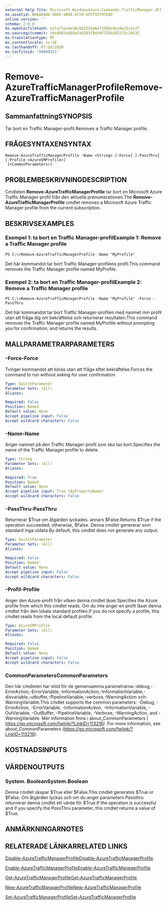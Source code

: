 ```yaml
---
external help file: Microsoft.WindowsAzure.Commands.TrafficManager.dll-Help.xml
ms.assetid: B96A64DD-9005-4B04-A720-6FCF33797E8D
online version: ''
schema: 2.0.0
ms.openlocfilehash: e1fa73aa4e38c8d222da6e73508e9a18a15c1e3f
ms.sourcegitcommit: 56ed085a868afa8263f8eb0f755b5822f5c29532
ms.translationtype: MT
ms.contentlocale: sv-SE
ms.lasthandoff: 07/18/2020
ms.locfileid: "94099321"
---
```

# <span data-ttu-id="a5111-101">Remove-AzureTrafficManagerProfile</span><span class="sxs-lookup"><span data-stu-id="a5111-101">Remove-AzureTrafficManagerProfile</span></span>

## <span data-ttu-id="a5111-102">Sammanfattning</span><span class="sxs-lookup"><span data-stu-id="a5111-102">SYNOPSIS</span></span>
<span data-ttu-id="a5111-103">Tar bort en Traffic Manager-profil.</span><span class="sxs-lookup"><span data-stu-id="a5111-103">Removes a Traffic Manager profile.</span></span>

## <span data-ttu-id="a5111-104">FRÅGESYNTAXEN</span><span class="sxs-lookup"><span data-stu-id="a5111-104">SYNTAX</span></span>

```
Remove-AzureTrafficManagerProfile -Name <String> [-Force] [-PassThru] [-Profile <AzureSMProfile>]
 [<CommonParameters>]
```

## <span data-ttu-id="a5111-105">PROBLEMBESKRIVNING</span><span class="sxs-lookup"><span data-stu-id="a5111-105">DESCRIPTION</span></span>
<span data-ttu-id="a5111-106">Cmdleten **Remove-AzureTrafficManagerProfile** tar bort en Microsoft Azure Traffic Manager-profil från den aktuella prenumerationen.</span><span class="sxs-lookup"><span data-stu-id="a5111-106">The **Remove-AzureTrafficManagerProfile** cmdlet removes a Microsoft Azure Traffic Manager profile from the current subscription.</span></span>

## <span data-ttu-id="a5111-107">BESKRIVS</span><span class="sxs-lookup"><span data-stu-id="a5111-107">EXAMPLES</span></span>

### <span data-ttu-id="a5111-108">Exempel 1: ta bort en Traffic Manager-profil</span><span class="sxs-lookup"><span data-stu-id="a5111-108">Example 1: Remove a Traffic Manager profile</span></span>
```
PS C:\>Remove-AzureTrafficManagerProfile -Name "MyProfile"
```

<span data-ttu-id="a5111-109">Det här kommandot tar bort Traffic Manager-profilens profil.</span><span class="sxs-lookup"><span data-stu-id="a5111-109">This command removes the Traffic Manager profile named MyProfile.</span></span>

### <span data-ttu-id="a5111-110">Exempel 2: ta bort en Traffic Manager-profil</span><span class="sxs-lookup"><span data-stu-id="a5111-110">Example 2: Remove a Traffic Manager profile</span></span>
```
PS C:\>Remove-AzureTrafficManagerProfile -Name "MyProfile" -Force -PassThru
```

<span data-ttu-id="a5111-111">Det här kommandot tar bort Traffic Manager-profilen med namnet min profil utan att fråga dig om bekräftelse och returnerar resultaten.</span><span class="sxs-lookup"><span data-stu-id="a5111-111">This command removes the Traffic Manager profile named MyProfile without prompting you for confirmation, and returns the results.</span></span>

## <span data-ttu-id="a5111-112">MALLPARAMETRAR</span><span class="sxs-lookup"><span data-stu-id="a5111-112">PARAMETERS</span></span>

### <span data-ttu-id="a5111-113">-Force</span><span class="sxs-lookup"><span data-stu-id="a5111-113">-Force</span></span>
<span data-ttu-id="a5111-114">Tvingar kommandot att köras utan att fråga efter bekräftelse.</span><span class="sxs-lookup"><span data-stu-id="a5111-114">Forces the command to run without asking for user confirmation.</span></span>

```yaml
Type: SwitchParameter
Parameter Sets: (All)
Aliases: 

Required: False
Position: Named
Default value: None
Accept pipeline input: False
Accept wildcard characters: False
```

### <span data-ttu-id="a5111-115">-Namn</span><span class="sxs-lookup"><span data-stu-id="a5111-115">-Name</span></span>
<span data-ttu-id="a5111-116">Anger namnet på den Traffic Manager-profil som ska tas bort.</span><span class="sxs-lookup"><span data-stu-id="a5111-116">Specifies the name of the Traffic Manager profile to delete.</span></span>

```yaml
Type: String
Parameter Sets: (All)
Aliases: 

Required: True
Position: Named
Default value: None
Accept pipeline input: True (ByPropertyName)
Accept wildcard characters: False
```

### <span data-ttu-id="a5111-117">-PassThru</span><span class="sxs-lookup"><span data-stu-id="a5111-117">-PassThru</span></span>
<span data-ttu-id="a5111-118">Returnerar $True om åtgärden lyckades. annars $False.</span><span class="sxs-lookup"><span data-stu-id="a5111-118">Returns $True if the operation succeeded; otherwise, $False.</span></span>
<span data-ttu-id="a5111-119">Denna cmdlet genererar som standard inga utdata.</span><span class="sxs-lookup"><span data-stu-id="a5111-119">By default, this cmdlet does not generate any output.</span></span>

```yaml
Type: SwitchParameter
Parameter Sets: (All)
Aliases: 

Required: False
Position: Named
Default value: None
Accept pipeline input: False
Accept wildcard characters: False
```

### <span data-ttu-id="a5111-120">-Profil</span><span class="sxs-lookup"><span data-stu-id="a5111-120">-Profile</span></span>
<span data-ttu-id="a5111-121">Anger den Azure-profil från vilken denna cmdlet läser.</span><span class="sxs-lookup"><span data-stu-id="a5111-121">Specifies the Azure profile from which this cmdlet reads.</span></span> <span data-ttu-id="a5111-122">Om du inte anger en profil läser denna cmdlet från den lokala standard profilen.</span><span class="sxs-lookup"><span data-stu-id="a5111-122">If you do not specify a profile, this cmdlet reads from the local default profile.</span></span>

```yaml
Type: AzureSMProfile
Parameter Sets: (All)
Aliases: 

Required: False
Position: Named
Default value: None
Accept pipeline input: False
Accept wildcard characters: False
```

### <span data-ttu-id="a5111-123">CommonParameters</span><span class="sxs-lookup"><span data-stu-id="a5111-123">CommonParameters</span></span>
<span data-ttu-id="a5111-124">Den här cmdleten har stöd för de gemensamma parametrarna:-debug,-ErrorAction,-ErrorVariable,-InformationAction,-InformationVariable,-disvariable,-utbuffer,-PipelineVariable,-verbose,-WarningAction och-WarningVariable.</span><span class="sxs-lookup"><span data-stu-id="a5111-124">This cmdlet supports the common parameters: -Debug, -ErrorAction, -ErrorVariable, -InformationAction, -InformationVariable, -OutVariable, -OutBuffer, -PipelineVariable, -Verbose, -WarningAction, and -WarningVariable.</span></span> <span data-ttu-id="a5111-125">Mer information finns i about_CommonParameters ( https://go.microsoft.com/fwlink/?LinkID=113216) .</span><span class="sxs-lookup"><span data-stu-id="a5111-125">For more information, see about_CommonParameters (https://go.microsoft.com/fwlink/?LinkID=113216).</span></span>

## <span data-ttu-id="a5111-126">KOSTNADS</span><span class="sxs-lookup"><span data-stu-id="a5111-126">INPUTS</span></span>

## <span data-ttu-id="a5111-127">VÄRDEN</span><span class="sxs-lookup"><span data-stu-id="a5111-127">OUTPUTS</span></span>

### <span data-ttu-id="a5111-128">System. Boolean</span><span class="sxs-lookup"><span data-stu-id="a5111-128">System.Boolean</span></span>
<span data-ttu-id="a5111-129">Denna cmdlet skapar $True eller $False.</span><span class="sxs-lookup"><span data-stu-id="a5111-129">This cmdlet generates $True or $False.</span></span>
<span data-ttu-id="a5111-130">Om åtgärden lyckas och om du anger parametern *Passthru* returnerar denna cmdlet ett värde för $True.</span><span class="sxs-lookup"><span data-stu-id="a5111-130">If the operation is successful and if you specify the *PassThru* parameter, this cmdlet returns a value of $True.</span></span>

## <span data-ttu-id="a5111-131">ANMÄRKNINGAR</span><span class="sxs-lookup"><span data-stu-id="a5111-131">NOTES</span></span>

## <span data-ttu-id="a5111-132">RELATERADE LÄNKAR</span><span class="sxs-lookup"><span data-stu-id="a5111-132">RELATED LINKS</span></span>

[<span data-ttu-id="a5111-133">Disable-AzureTrafficManagerProfile</span><span class="sxs-lookup"><span data-stu-id="a5111-133">Disable-AzureTrafficManagerProfile</span></span>](./Disable-AzureTrafficManagerProfile.md)

[<span data-ttu-id="a5111-134">Enable-AzureTrafficManagerProfile</span><span class="sxs-lookup"><span data-stu-id="a5111-134">Enable-AzureTrafficManagerProfile</span></span>](./Enable-AzureTrafficManagerProfile.md)

[<span data-ttu-id="a5111-135">Get-AzureTrafficManagerProfile</span><span class="sxs-lookup"><span data-stu-id="a5111-135">Get-AzureTrafficManagerProfile</span></span>](./Get-AzureTrafficManagerProfile.md)

[<span data-ttu-id="a5111-136">New-AzureTrafficManagerProfile</span><span class="sxs-lookup"><span data-stu-id="a5111-136">New-AzureTrafficManagerProfile</span></span>](./New-AzureTrafficManagerProfile.md)

[<span data-ttu-id="a5111-137">Set-AzureTrafficManagerProfile</span><span class="sxs-lookup"><span data-stu-id="a5111-137">Set-AzureTrafficManagerProfile</span></span>](./Set-AzureTrafficManagerProfile.md)


